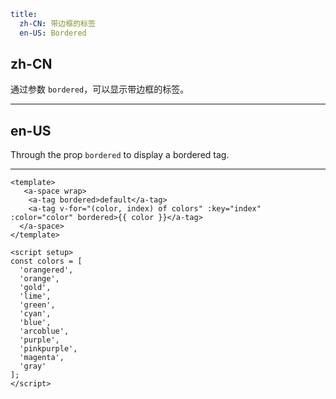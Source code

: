 ```yaml
title:
  zh-CN: 带边框的标签
  en-US: Bordered
```

## zh-CN

通过参数 `bordered`，可以显示带边框的标签。

---

## en-US

Through the prop `bordered` to display a bordered tag.

---

```vue
<template>
   <a-space wrap>
    <a-tag bordered>default</a-tag>
    <a-tag v-for="(color, index) of colors" :key="index" :color="color" bordered>{{ color }}</a-tag>
  </a-space>
</template>

<script setup>
const colors = [
  'orangered',
  'orange',
  'gold',
  'lime',
  'green',
  'cyan',
  'blue',
  'arcoblue',
  'purple',
  'pinkpurple',
  'magenta',
  'gray'
];
</script>
```
